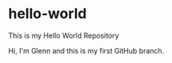 # hello-world
This is my Hello World Repository

Hi, I'm Glenn and this is my first GitHub branch. 
